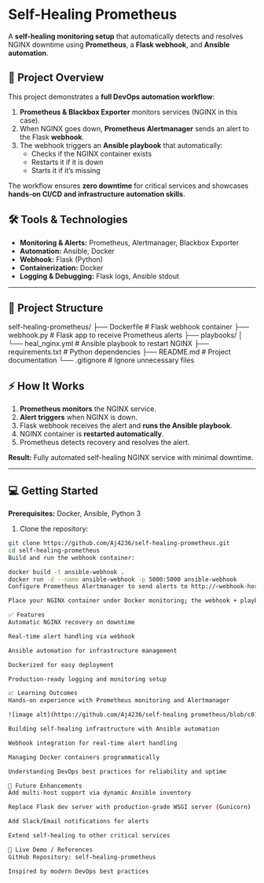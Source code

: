 # Self-Healing Prometheus

A **self-healing monitoring setup** that automatically detects and resolves NGINX downtime using **Prometheus**, a **Flask webhook**, and **Ansible automation**.

## 🚀 Project Overview

This project demonstrates a **full DevOps automation workflow**:

1. **Prometheus & Blackbox Exporter** monitors services (NGINX in this case).  
2. When NGINX goes down, **Prometheus Alertmanager** sends an alert to the Flask **webhook**.  
3. The webhook triggers an **Ansible playbook** that automatically:
   - Checks if the NGINX container exists
   - Restarts it if it is down
   - Starts it if it’s missing  

The workflow ensures **zero downtime** for critical services and showcases **hands-on CI/CD and infrastructure automation skills**.


## 🛠️ Tools & Technologies

- **Monitoring & Alerts:** Prometheus, Alertmanager, Blackbox Exporter  
- **Automation:** Ansible, Docker  
- **Webhook:** Flask (Python)  
- **Containerization:** Docker  
- **Logging & Debugging:** Flask logs, Ansible stdout  

---

## 📂 Project Structure

self-healing-prometheus/
├── Dockerfile # Flask webhook container
├── webhook.py # Flask app to receive Prometheus alerts
├── playbooks/
│ └── heal_nginx.yml # Ansible playbook to restart NGINX
├── requirements.txt # Python dependencies
├── README.md # Project documentation
└── .gitignore # Ignore unnecessary files

## ⚡ How It Works

1. **Prometheus monitors** the NGINX service.
2. **Alert triggers** when NGINX is down.
3. Flask webhook receives the alert and **runs the Ansible playbook**.  
4. NGINX container is **restarted automatically**.
5. Prometheus detects recovery and resolves the alert.

**Result:** Fully automated self-healing NGINX service with minimal downtime.

---

## 💻 Getting Started

**Prerequisites:** Docker, Ansible, Python 3

1. Clone the repository:
```bash
git clone https://github.com/Aj4236/self-healing-prometheus.git
cd self-healing-prometheus
Build and run the webhook container:

docker build -t ansible-webhook .
docker run -d --name ansible-webhook -p 5000:5000 ansible-webhook
Configure Prometheus Alertmanager to send alerts to http://<webhook-host>:5000/alert.

Place your NGINX container under Docker monitoring; the webhook + playbook will handle auto-recovery.

✅ Features
Automatic NGINX recovery on downtime

Real-time alert handling via webhook

Ansible automation for infrastructure management

Dockerized for easy deployment

Production-ready logging and monitoring setup

📈 Learning Outcomes
Hands-on experience with Prometheus monitoring and Alertmanager

![image alt](https://github.com/Aj4236/self-healing prometheus/blob/c01920a28034305c93a8d17ee70742cf42f8b450/Screenshot%20(1).png)

Building self-healing infrastructure with Ansible automation

Webhook integration for real-time alert handling

Managing Docker containers programmatically

Understanding DevOps best practices for reliability and uptime

📌 Future Enhancements
Add multi-host support via dynamic Ansible inventory

Replace Flask dev server with production-grade WSGI server (Gunicorn)

Add Slack/Email notifications for alerts

Extend self-healing to other critical services

🔗 Live Demo / References
GitHub Repository: self-healing-prometheus

Inspired by modern DevOps best practices
